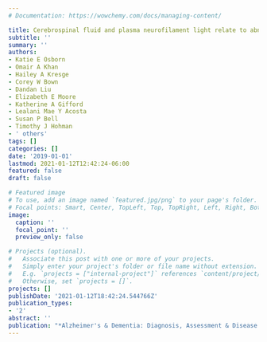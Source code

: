 ```yaml
---
# Documentation: https://wowchemy.com/docs/managing-content/

title: Cerebrospinal fluid and plasma neurofilament light relate to abnormal cognition
subtitle: ''
summary: ''
authors:
- Katie E Osborn
- Omair A Khan
- Hailey A Kresge
- Corey W Bown
- Dandan Liu
- Elizabeth E Moore
- Katherine A Gifford
- Lealani Mae Y Acosta
- Susan P Bell
- Timothy J Hohman
- ' others'
tags: []
categories: []
date: '2019-01-01'
lastmod: 2021-01-12T12:42:24-06:00
featured: false
draft: false

# Featured image
# To use, add an image named `featured.jpg/png` to your page's folder.
# Focal points: Smart, Center, TopLeft, Top, TopRight, Left, Right, BottomLeft, Bottom, BottomRight.
image:
  caption: ''
  focal_point: ''
  preview_only: false

# Projects (optional).
#   Associate this post with one or more of your projects.
#   Simply enter your project's folder or file name without extension.
#   E.g. `projects = ["internal-project"]` references `content/project/deep-learning/index.md`.
#   Otherwise, set `projects = []`.
projects: []
publishDate: '2021-01-12T18:42:24.544766Z'
publication_types:
- '2'
abstract: ''
publication: "*Alzheimer's & Dementia: Diagnosis, Assessment & Disease Monitoring*"
---
```

